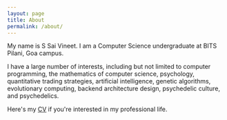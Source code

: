 ```yaml
---
layout: page
title: About
permalink: /about/
---
```


My name is S Sai Vineet. I am a Computer Science undergraduate at BITS Pilani, Goa campus.

I have a large number of interests, including but not limited to computer programming, the mathematics of computer
science, psychology, quantitative trading strategies, artificial intelligence, genetic algorithms, evolutionary
computing, backend architecture design, psychedelic culture, and psychedelics.

Here's my [CV](/assets/CV.pdf) if you're interested in my professional life.

